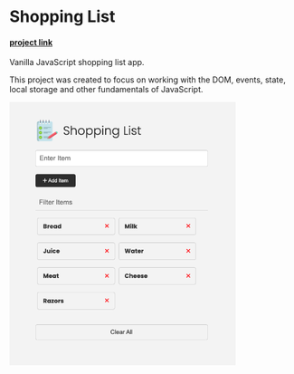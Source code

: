 # Shopping List 
#### [project link](https://majestic-frangollo-db33ee.netlify.app/)

Vanilla JavaScript shopping list app.

This project was created to focus on working with the DOM, events, state, local storage and other fundamentals of JavaScript.

<img src="images/screen.png" width="400">

